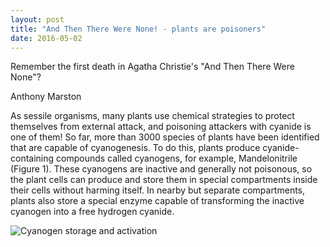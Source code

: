 ```yaml
---
layout: post
title: "And Then There Were None! - plants are poisoners"
date: 2016-05-02
---
```


Remember the first death in Agatha Christie's "And Then There Were None"?

Anthony Marston

As sessile organisms, many plants use chemical strategies to protect themselves from external attack, and poisoning attackers with cyanide is one of them! So far, more than 3000 species of plants have been identified that are capable of cyanogenesis. To do this, plants produce cyanide-containing compounds called cyanogens, for example, Mandelonitrile (Figure 1). These cyanogens are inactive and generally not poisonous, so the plant cells can produce and store them in special compartments inside their cells without harming itself. In nearby but separate compartments, plants also store a special enzyme capable of transforming the inactive cyanogen into a free hydrogen cyanide.

![Cyanogen storage and activation](/2016-05-02/fig1.jpg "Cyanogen storage and activation")



